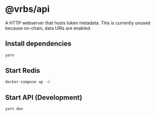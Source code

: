 # @vrbs/api

A HTTP webserver that hosts token metadata. This is currently unused because on-chain, data URIs are enabled.

## Install dependencies

```sh
yarn
```

## Start Redis

```sh
docker-compose up -d
```

## Start API (Development)

```sh
yarn dev
```
